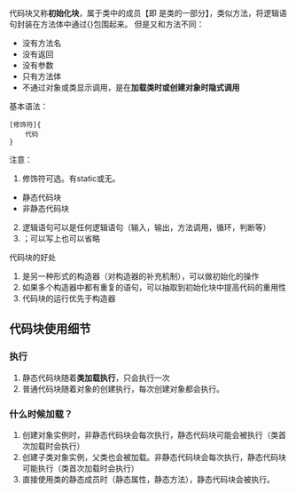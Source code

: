 代码块又称**初始化块**，属于类中的成员【即  是类的一部分】，类似方法，将逻辑语句封装在方法体中通过{}包围起来。
但是又和方法不同：
- 没有方法名
- 没有返回
- 没有参数
- 只有方法体
- 不通过对象或类显示调用，是在**加载类时或创建对象时隐式调用**

基本语法：
```
[修饰符]{
    代码
}
```

注意：
1. 修饰符可选。有static或无。
  - 静态代码块
  - 非静态代码块
2. 逻辑语句可以是任何逻辑语句（输入，输出，方法调用，循环，判断等）
3. ；可以写上也可以省略


代码块的好处
1. 是另一种形式的构造器（对构造器的补充机制），可以做初始化的操作
2. 如果多个构造器中都有重复的语句，可以抽取到初始化块中提高代码的重用性
3. 代码块的运行优先于构造器



## 代码块使用细节
### 执行
1. 静态代码块随着**类加载执行**，只会执行一次
2. 普通代码块随着对象的创建执行，每次创建对象都会执行。

### 什么时候加载？
1. 创建对象实例时，非静态代码块会每次执行，静态代码块可能会被执行（类首次加载时会执行）
2. 创建子类对象实例，父类也会被加载。非静态代码块会每次执行，静态代码块可能执行（类首次加载时会执行）
3. 直接使用类的静态成员时（静态属性，静态方法），静态代码块会被执行。



